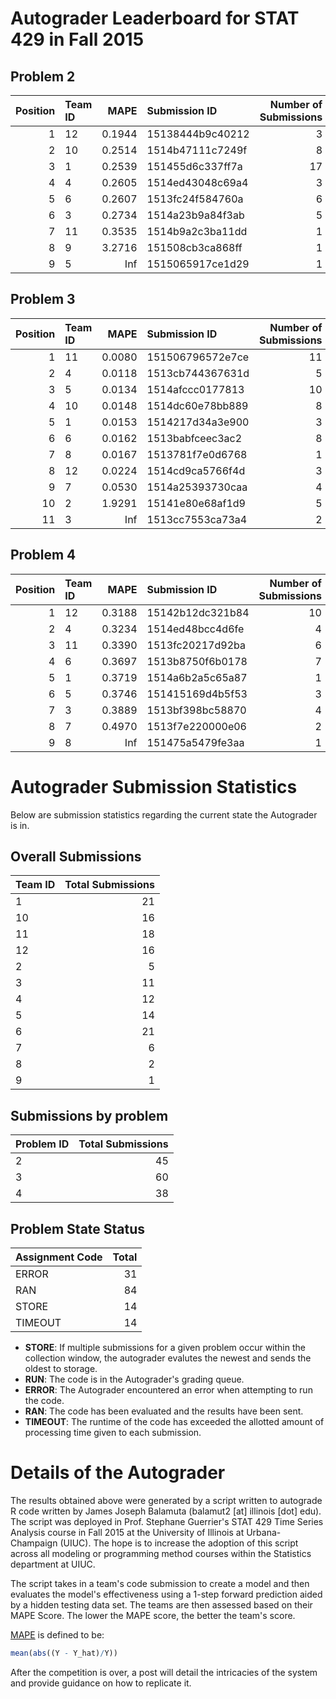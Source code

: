 Autograder Leaderboard for STAT 429 in Fall 2015
================================================

Problem 2
---------

|  Position| Team ID |    MAPE| Submission ID    |  Number of Submissions|
|---------:|:--------|-------:|:-----------------|----------------------:|
|         1| 12      |  0.1944| 15138444b9c40212 |                      3|
|         2| 10      |  0.2514| 1514b47111c7249f |                      8|
|         3| 1       |  0.2539| 151455d6c337ff7a |                     17|
|         4| 4       |  0.2605| 1514ed43048c69a4 |                      3|
|         5| 6       |  0.2607| 1513fc24f584760a |                      6|
|         6| 3       |  0.2734| 1514a23b9a84f3ab |                      5|
|         7| 11      |  0.3535| 1514b9a2c3ba11dd |                      1|
|         8| 9       |  3.2716| 151508cb3ca868ff |                      1|
|         9| 5       |     Inf| 1515065917ce1d29 |                      1|

Problem 3
---------

|  Position| Team ID |    MAPE| Submission ID    |  Number of Submissions|
|---------:|:--------|-------:|:-----------------|----------------------:|
|         1| 11      |  0.0080| 151506796572e7ce |                     11|
|         2| 4       |  0.0118| 1513cb744367631d |                      5|
|         3| 5       |  0.0134| 1514afccc0177813 |                     10|
|         4| 10      |  0.0148| 1514dc60e78bb889 |                      8|
|         5| 1       |  0.0153| 1514217d34a3e900 |                      3|
|         6| 6       |  0.0162| 1513babfceec3ac2 |                      8|
|         7| 8       |  0.0167| 1513781f7e0d6768 |                      1|
|         8| 12      |  0.0224| 1514cd9ca5766f4d |                      3|
|         9| 7       |  0.0530| 1514a25393730caa |                      4|
|        10| 2       |  1.9291| 15141e80e68af1d9 |                      5|
|        11| 3       |     Inf| 1513cc7553ca73a4 |                      2|

Problem 4
---------

|  Position| Team ID |    MAPE| Submission ID    |  Number of Submissions|
|---------:|:--------|-------:|:-----------------|----------------------:|
|         1| 12      |  0.3188| 15142b12dc321b84 |                     10|
|         2| 4       |  0.3234| 1514ed48bcc4d6fe |                      4|
|         3| 11      |  0.3390| 1513fc20217d92ba |                      6|
|         4| 6       |  0.3697| 1513b8750f6b0178 |                      7|
|         5| 1       |  0.3719| 1514a6b2a5c65a87 |                      1|
|         6| 5       |  0.3746| 151415169d4b5f53 |                      3|
|         7| 3       |  0.3889| 1513bf398bc58870 |                      4|
|         8| 7       |  0.4970| 1513f7e220000e06 |                      2|
|         9| 8       |     Inf| 151475a5479fe3aa |                      1|

Autograder Submission Statistics
================================

Below are submission statistics regarding the current state the Autograder is in.

Overall Submissions
-------------------

| Team ID |  Total Submissions|
|:--------|------------------:|
| 1       |                 21|
| 10      |                 16|
| 11      |                 18|
| 12      |                 16|
| 2       |                  5|
| 3       |                 11|
| 4       |                 12|
| 5       |                 14|
| 6       |                 21|
| 7       |                  6|
| 8       |                  2|
| 9       |                  1|

Submissions by problem
----------------------

| Problem ID |  Total Submissions|
|:-----------|------------------:|
| 2          |                 45|
| 3          |                 60|
| 4          |                 38|

Problem State Status
--------------------

| Assignment Code |  Total|
|:----------------|------:|
| ERROR           |     31|
| RAN             |     84|
| STORE           |     14|
| TIMEOUT         |     14|

-   **STORE**: If multiple submissions for a given problem occur within the collection window, the autograder evalutes the newest and sends the oldest to storage.
-   **RUN**: The code is in the Autograder's grading queue.
-   **ERROR**: The Autograder encountered an error when attempting to run the code.
-   **RAN**: The code has been evaluated and the results have been sent.
-   **TIMEOUT**: The runtime of the code has exceeded the allotted amount of processing time given to each submission.

Details of the Autograder
=========================

The results obtained above were generated by a script written to autograde R code written by James Joseph Balamuta (balamut2 [at] illinois [dot] edu). The script was deployed in Prof. Stephane Guerrier's STAT 429 Time Series Analysis course in Fall 2015 at the University of Illinois at Urbana-Champaign (UIUC). The hope is to increase the adoption of this script across all modeling or programming method courses within the Statistics department at UIUC.

The script takes in a team's code submission to create a model and then evaluates the model's effectiveness using a 1-step forward prediction aided by a hidden testing data set. The teams are then assessed based on their MAPE Score. The lower the MAPE score, the better the team's score.

[MAPE](https://en.wikipedia.org/wiki/Mean_absolute_percentage_error) is defined to be:

``` r
mean(abs((Y - Y_hat)/Y))
```

After the competition is over, a post will detail the intricacies of the system and provide guidance on how to replicate it.
